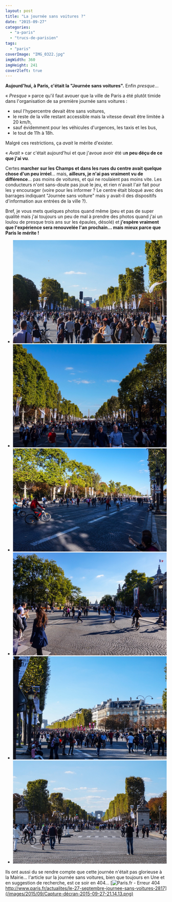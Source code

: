 ```yaml
---
layout: post
title: "La journée sans voitures ?"
date: "2015-09-27"
categories: 
  - "a-paris"
  - "trucs-de-parisien"
tags:
  - "paris"
coverImage: "IMG_0322.jpg"
imgWidth: 360
imgHeight: 241
cover2left: true
---
```


**Aujourd'hui, à Paris, c'était la "Journée sans voitures".** Enfin _presque_...

« _Presque_ » parce qu'il faut avouer que la ville de Paris a été plutôt timide dans l'organisation de sa première journée sans voitures :

- seul l'hypercentre devait être sans voitures,
- le reste de la ville restant accessible mais la vitesse devait être limitée à 20 km/h,
- sauf évidemment pour les véhicules d'urgences, les taxis et les bus,
- le tout de 11h à 18h.

Malgré ces restrictions, ça _avait_ le mérite d'exister.

« _Avait_ » car c'était aujourd'hui et que j'avoue avoir été u**n peu déçu de ce que j'ai vu**.

Certes **marcher sur les Champs et dans les rues du centre avait quelque chose d'un peu irréel**... mais, **ailleurs, je n'ai pas vraiment vu de différence**... pas moins de voitures, et qui ne roulaient pas moins vite. Les conducteurs n'ont sans-doute pas joué le jeu, et rien n'avait l'air fait pour les y encourager (voire pour les informer ? Le centre était bloqué avec des barrages indiquant "Journée sans voiture" mais y avait-il des dispositifs d'information aux entrées de la ville ?).

Bref, je vous mets quelques photos quand même (peu et pas de super qualité mais j'ai toujours un peu de mal à prendre des photos quand j'ai un loulou de presque trois ans sur les épaules, désolé) et **j'espère vraiment que l'expérience sera renouvelée l'an prochain... mais mieux parce que Paris le mérite !**

<div id="jsv-slider" class="splide">
<div class="splide__track">
<ul class="splide__list">
<li class="splide__slide"><img src="/images/2015/09/IMG_0322.jpg" alt=""></li>
<li class="splide__slide"><img src="/images/2015/09/IMG_0323.jpg" alt=""></li>
<li class="splide__slide"><img src="/images/2015/09/IMG_0324.jpg" alt=""></li>
<li class="splide__slide"><img src="/images/2015/09/IMG_0325.jpg" alt=""></li>
<li class="splide__slide"><img src="/images/2015/09/IMG_0326.jpg" alt=""></li>
<li class="splide__slide"><img src="/images/2015/09/IMG_0321.jpg" alt=""></li>
</ul>
</div>
</div>

Ils ont aussi du se rendre compte que cette journée n'était pas glorieuse à la Mairie... l'article sur la journée sans voitures, bien que toujours en Une et en suggestion de recherche, est ce soir en 404... [![Paris.fr - Erreur 404](/images/2015/09/Capture-décran-2015-09-27-21.14.13-1024x586.png)http://www.paris.fr/actualites/le-27-septembre-journee-sans-voitures-2817](/images/2015/09/Capture-décran-2015-09-27-21.14.13.png)
